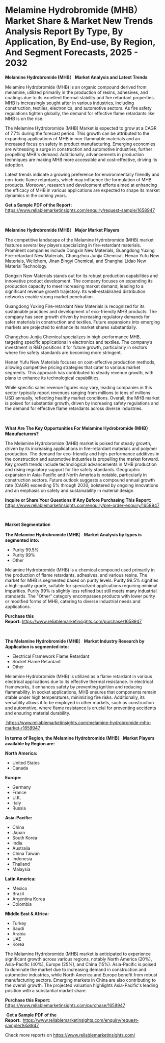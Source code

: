 <p><h1>Melamine Hydrobromide (MHB） Market Share & Market New Trends Analysis Report By Type, By Application, By End-use, By Region, And Segment Forecasts, 2025 - 2032</h1></p><p><strong>Melamine Hydrobromide (MHB） Market Analysis and Latest Trends</strong></p>
<p><p>Melamine Hydrobromide (MHB) is an organic compound derived from melamine, utilized primarily in the production of resins, adhesives, and coatings due to its excellent thermal stability and fire retardant properties. MHB is increasingly sought after in various industries, including construction, textiles, electronics, and automotive sectors. As fire safety regulations tighten globally, the demand for effective flame retardants like MHB is on the rise.</p><p>The Melamine Hydrobromide (MHB) Market is expected to grow at a CAGR of 7.7% during the forecast period. This growth can be attributed to the expanding applications of MHB in non-flammable materials and an increased focus on safety in product manufacturing. Emerging economies are witnessing a surge in construction and automotive industries, further propelling MHB's demand. Additionally, advancements in production techniques are making MHB more accessible and cost-effective, driving its adoption.</p><p>Latest trends indicate a growing preference for environmentally friendly and non-toxic flame retardants, which may influence the formulation of MHB products. Moreover, research and development efforts aimed at enhancing the efficacy of MHB in various applications are expected to shape its market dynamics in the coming years.</p></p>
<p><strong>Get a Sample PDF of the Report:&nbsp;</strong> <a href="https://www.reliablemarketinsights.com/enquiry/request-sample/1658947?utm_campaign=3008&utm_medium=2&utm_source=Github&utm_content=ia&utm_term=23032025&utm_id=melamine-hydrobromide-mhb">https://www.reliablemarketinsights.com/enquiry/request-sample/1658947</a></p>
<p>&nbsp;</p>
<p><strong>Melamine Hydrobromide (MHB） Major Market Players</strong></p>
<p><p>The competitive landscape of the Melamine Hydrobromide (MHB) market features several key players specializing in fire-retardant materials. Prominent companies include Dongxin New Materials, Guangdong Yuxing Fire-retardant New Materials, Changzhou Junjia Chemical, Henan Yufu New Materials, Wellchem, Jinan Bingyi Chemical, and Shanghai Lidao New Material Technology.</p><p>Dongxin New Materials stands out for its robust production capabilities and innovative product development. The company focuses on expanding its production capacity to meet increasing market demand, leading to a significant revenue growth trajectory. Its well-established distribution networks enable strong market penetration.</p><p>Guangdong Yuxing Fire-retardant New Materials is recognized for its sustainable practices and development of eco-friendly MHB products. The company has seen growth driven by increasing regulatory demands for safer materials in construction and textiles. Future expansions into emerging markets are projected to enhance its market shares substantially.</p><p>Changzhou Junjia Chemical specializes in high-performance MHB, targeting specific applications in electronics and textiles. The company’s investment in R&D positions it for future growth, particularly in sectors where fire safety standards are becoming more stringent.</p><p>Henan Yufu New Materials focuses on cost-effective production methods, allowing competitive pricing strategies that cater to various market segments. This approach has contributed to steady revenue growth, with plans to enhance its technological capabilities.</p><p>While specific sales revenue figures may vary, leading companies in this sector typically report revenues ranging from millions to tens of millions USD annually, reflecting healthy market conditions. Overall, the MHB market is poised for substantial growth, driven by increasing safety regulations and the demand for effective flame retardants across diverse industries.</p></p>
<p>&nbsp;</p>
<p><strong>What Are The Key Opportunities For Melamine Hydrobromide (MHB） Manufacturers?</strong></p>
<p><p>The Melamine Hydrobromide (MHB) market is poised for steady growth, driven by its increasing applications in fire-retardant materials and polymer production. The demand for eco-friendly and high-performance additives in the construction and automotive industries is propelling the market forward. Key growth trends include technological advancements in MHB production and rising regulatory support for fire safety standards. Geographic expansion in Asia-Pacific and North America is notable, particularly in construction sectors. Future outlook suggests a compound annual growth rate (CAGR) exceeding 5% through 2030, bolstered by ongoing innovations and an emphasis on safety and sustainability in material design.</p></p>
<p><strong>Inquire or Share Your Questions If Any Before Purchasing This Report:</strong> <a href="https://www.reliablemarketinsights.com/enquiry/pre-order-enquiry/1658947?utm_campaign=3008&utm_medium=2&utm_source=Github&utm_content=ia&utm_term=23032025&utm_id=melamine-hydrobromide-mhb">https://www.reliablemarketinsights.com/enquiry/pre-order-enquiry/1658947</a></p>
<p>&nbsp;</p>
<p><strong>Market Segmentation</strong></p>
<p><strong>The Melamine Hydrobromide (MHB） Market Analysis by types is segmented into:</strong></p>
<p><ul><li>Purity 99.5%</li><li>Purity 99%</li><li>Other</li></ul></p>
<p><p>Melamine Hydrobromide (MHB) is a chemical compound used primarily in the production of flame retardants, adhesives, and various resins. The market for MHB is segmented based on purity levels. Purity 99.5% signifies a high-quality grade, suitable for specialized applications requiring minimal impurities. Purity 99% is slightly less refined but still meets many industrial standards. The "Other" category encompasses products with lower purity or modified forms of MHB, catering to diverse industrial needs and applications.</p></p>
<p><strong>Purchase this Report:&nbsp;</strong><a href="https://www.reliablemarketinsights.com/purchase/1658947?utm_campaign=3008&utm_medium=2&utm_source=Github&utm_content=ia&utm_term=23032025&utm_id=melamine-hydrobromide-mhb">https://www.reliablemarketinsights.com/purchase/1658947</a></p>
<p>&nbsp;</p>
<p><strong>The Melamine Hydrobromide (MHB） Market Industry Research by Application is segmented into:</strong></p>
<p><ul><li>Electrical Framework Flame Retardant</li><li>Socket Flame Retardant</li><li>Other</li></ul></p>
<p><p>Melamine Hydrobromide (MHB) is utilized as a flame retardant in various electrical applications due to its effective thermal resistance. In electrical frameworks, it enhances safety by preventing ignition and reducing flammability. In socket applications, MHB ensures that components remain stable under high temperatures, minimizing fire risks. Additionally, its versatility allows it to be employed in other markets, such as construction and automotive, where flame resistance is crucial for preventing accidents and ensuring material durability.</p></p>
<p><a href="https://www.reliablemarketinsights.com/melamine-hydrobromide-mhb-market-r1658947?utm_campaign=3008&utm_medium=2&utm_source=Github&utm_content=ia&utm_term=23032025&utm_id=melamine-hydrobromide-mhb">&nbsp;https://www.reliablemarketinsights.com/melamine-hydrobromide-mhb-market-r1658947</a></p>
<p><strong>In terms of Region, the Melamine Hydrobromide (MHB） Market Players available by Region are:</strong></p>
<p>
    <p> <strong> North America: </strong>
        <ul>
            <li>United States</li>
            <li>Canada</li>
        </ul>
        </p> 
    <p> <strong> Europe: </strong>
        <ul>
            <li>Germany</li>
            <li>France</li>
            <li>U.K.</li>
            <li>Italy</li>
            <li>Russia</li>
        </ul>
        </p> 
    <p> <strong> Asia-Pacific: </strong>
        <ul>
            <li>China</li>
            <li>Japan</li>
            <li>South Korea</li>
            <li>India</li>
            <li>Australia</li>
            <li>China Taiwan</li>
            <li>Indonesia</li>
            <li>Thailand</li>
            <li>Malaysia</li>
        </ul>
        </p> 
    <p> <strong> Latin America: </strong>
        <ul>
            <li>Mexico</li>
            <li>Brazil</li>
            <li>Argentina Korea</li>
            <li>Colombia</li>
        </ul>
        </p> 
    <p> <strong> Middle East & Africa: </strong>
        <ul>
            <li>Turkey</li>
            <li>Saudi</li>
            <li>Arabia</li>
            <li>UAE</li>
            <li>Korea</li>
        </ul>
    </p>
    </p>
<p><p>The Melamine Hydrobromide (MHB) market is anticipated to experience significant growth across various regions, notably North America (20%), Asia-Pacific (40%), Europe (25%), and China (15%). Asia-Pacific is poised to dominate the market due to increasing demand in construction and automotive industries, while North America and Europe benefit from robust manufacturing sectors. Emerging markets in China are also contributing to the overall growth. The projected valuation highlights Asia-Pacific's leading position with a substantial market share.</p></p>
<p><strong>Purchase this Report: </strong><a href="https://www.reliablemarketinsights.com/purchase/1658947?utm_campaign=3008&utm_medium=2&utm_source=Github&utm_content=ia&utm_term=23032025&utm_id=melamine-hydrobromide-mhb">https://www.reliablemarketinsights.com/purchase/1658947</a></p>
<p>&nbsp;<strong>Get a Sample PDF of the Report:&nbsp;&nbsp;</strong><a href="https://www.reliablemarketinsights.com/enquiry/request-sample/1658947?utm_campaign=3008&utm_medium=2&utm_source=Github&utm_content=ia&utm_term=23032025&utm_id=melamine-hydrobromide-mhb">https://www.reliablemarketinsights.com/enquiry/request-sample/1658947</a></p>
<p><strong></strong></p>
<p>Check more reports on <a href="https://www.reliablemarketinsights.com/?utm_campaign=3008&utm_medium=2&utm_source=Github&utm_content=ia&utm_term=23032025&utm_id=melamine-hydrobromide-mhb">https://www.reliablemarketinsights.com/</a></p>